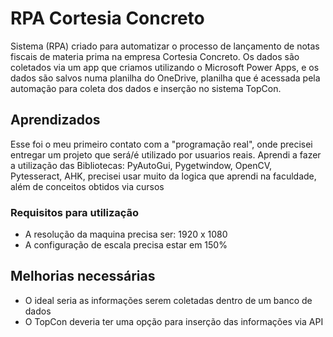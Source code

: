 # RPA Cortesia Concreto

Sistema (RPA) criado para automatizar o processo de lançamento de notas fiscais de materia prima na empresa Cortesia Concreto. Os dados são coletados via um app que criamos utilizando o Microsoft Power Apps, e os dados são salvos numa planilha do OneDrive, planilha que é acessada pela automação para coleta dos dados e inserção no sistema TopCon.


## Aprendizados

Esse foi o meu primeiro contato com a "programação real", onde precisei entregar um projeto que será/é utilizado por usuarios reais.
Aprendi a fazer a utilização das Bibliotecas: PyAutoGui, Pygetwindow, OpenCV, Pytesseract, AHK, precisei usar muito da logica que aprendi na faculdade, além de conceitos obtidos via cursos


### Requisitos para utilização

 - A resolução da maquina precisa ser: 1920 x 1080 
 - A configuração de escala precisa estar em 150%


## Melhorias necessárias 

- O ideal seria as informações serem coletadas dentro de um banco de dados
- O TopCon deveria ter uma opção para inserção das informações via API

